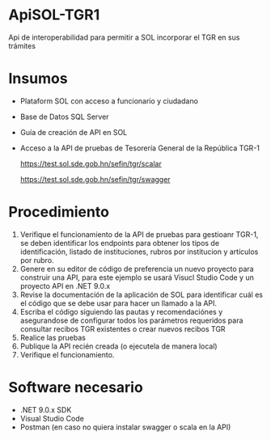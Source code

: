 # ApiSOL-TGR1
Api de interoperabilidad para permitir a SOL incorporar el TGR en sus trámites

# Insumos
- Plataform SOL con acceso a funcionario y ciudadano
- Base de Datos SQL Server
- Guía de creación de API en SOL
- Acceso a la API de pruebas de Tesorería General de la República TGR-1

   https://test.sol.sde.gob.hn/sefin/tgr/scalar
  
   https://test.sol.sde.gob.hn/sefin/tgr/swagger

# Procedimiento
1. Verifique el funcionamiento de la API de pruebas para gestioanr TGR-1, se deben identificar los endpoints para obtener los tipos de identificación, listado de instituciones, rubros por institucion y artículos por rubro.
2. Genere en su editor de código de preferencia un nuevo proyecto para construir una API, para este ejemplo se usará Visucl Studio Code y un proyecto API en .NET 9.0.x
3. Revise la documentación de la aplicación de SOL para identificar cuál es el código que se debe usar para hacer un llamado a la API.
4. Escriba el código siguiendo las pautas y recomendaciónes y asegurandose de configurar todos los parámetros requeridos para consultar recibos TGR existentes o crear nuevos recibos TGR
5. Realice las pruebas
6. Publique la API recién creada (o ejecutela de manera local)
7. Verifique el funcionamiento.

# Software necesario
- .NET 9.0.x SDK
- Visual Studio Code
- Postman (en caso no quiera instalar swagger o scala en la API)
